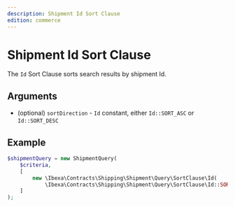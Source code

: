 ```yaml
---
description: Shipment Id Sort Clause
edition: commerce
---
```


# Shipment Id Sort Clause

The `Id` Sort Clause sorts search results by shipment Id.

## Arguments

- (optional) `sortDirection` - `Id` constant, either `Id::SORT_ASC` or `Id::SORT_DESC`

## Example

``` php
$shipmentQuery = new ShipmentQuery(
    $criteria,
    [
        new \Ibexa\Contracts\Shipping\Shipment\Query\SortClause\Id(
            \Ibexa\Contracts\Shipping\Shipment\Query\SortClause\Id::SORT_ASC)
    ]
);
```
